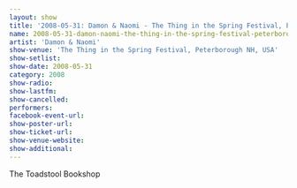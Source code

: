 ```yaml
---
layout: show
title: '2008-05-31: Damon & Naomi - The Thing in the Spring Festival, Peterborough NH, USA'
name: 2008-05-31-damon-naomi-the-thing-in-the-spring-festival-peterborough-nh-usa
artist: 'Damon & Naomi'
show-venue: 'The Thing in the Spring Festival, Peterborough NH, USA'
show-setlist: 
show-date: 2008-05-31
category: 2008
show-radio: 
show-lastfm: 
show-cancelled: 
performers: 
facebook-event-url: 
show-poster-url: 
show-ticket-url: 
show-venue-website: 
show-additional: 
---
```


The Toadstool Bookshop